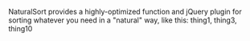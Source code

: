 NaturalSort provides a highly-optimized function and jQuery plugin for sorting whatever you need in a "natural" way, like this: thing1, thing3, thing10